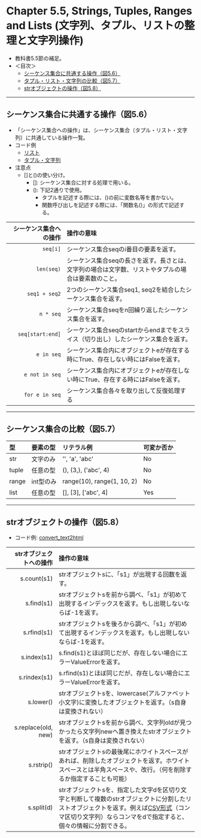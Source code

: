 # Chapter 5.5, Strings, Tuples, Ranges and Lists (文字列、タプル、リストの整理と文字列操作)

- 教科書5.5節の補足。
- ＜目次＞
  - <a href="#fig5.6">シーケンス集合に共通する操作（図5.6）</a>
  - <a href="#fig5.7">タプル・リスト・文字列の比較（図5.7）</a>
  - <a href="#fig5.8">strオブジェクトの操作（図5.8）</a>

<hr>

## <a name="fig5.6">シーケンス集合に共通する操作（図5.6）</a>

- 「シーケンス集合への操作」は、シーケンス集合（タプル・リスト・文字列）に共通している操作一覧。
- コード例
  - [リスト](https://docs.python.org/3.6/tutorial/introduction.html#lists)
  - [タプル・文字列](https://docs.python.org/3.6/tutorial/datastructures.html#tuples-and-sequences)
- 注意点
  - []と()の使い分け。
    - []: シーケンス集合に対する処理で用いる。
    - (): 下記2通りで使用。
      - タプルを記述する際には、()の前に変数名等を書かない。
      - 関数呼び出しを記述する際には、「関数名()」の形式で記述する。

|シーケンス集合への操作|操作の意味|
|-:|:-|
|``seq[i]``|シーケンス集合seqのi番目の要素を返す。|
|``len(seq)``|シーケンス集合seqの長さを返す。長さとは、文字列の場合は文字数、リストやタプルの場合は要素数のこと。|
|``seq1 + seq2``|2つのシーケンス集合seq1, seq2を結合したシーケンス集合を返す。|
|``n * seq``|シーケンス集合seqをn回繰り返したシーケンス集合を返す。|
|``seq[start:end]``|シーケンス集合seqのstartからendまでをスライス（切り出し）したシーケンス集合を返す。|
|``e in seq``|シーケンス集合内にオブジェクトeが存在する時にTrue、存在しない時にはFalseを返す。|
|``e not in seq``|シーケンス集合内にオブジェクトeが存在しない時にTrue、存在する時にはFalseを返す。|
|``for e in seq``|シーケンス集合各々を取り出して反復処理する|

<hr>

## <a name="fig5.7">シーケンス集合の比較（図5.7）</a>

|型|要素の型|リテラル例|可変か否か|
|:-|:-|:-|:-|
|str|文字のみ|'', 'a', 'abc'|No|
|tuple|任意の型|(), (3,), ('abc', 4)|No|
|range|int型のみ|range(10), range(1, 10, 2)|No|
|list|任意の型|[], [3], ['abc', 4]|Yes|

<hr>

## <a name="fig5.8">strオブジェクトの操作（図5.8）</a>

- コード例: [convert_text2html](https://github.com/naltoma/python_intro/blob/master/samples/convert_text2html.py)

|strオブジェクトへの操作|操作の意味|
|-:|:-|
|s.count(s1)|strオブジェクトsに、「s1」が出現する回数を返す。|
|s.find(s1)|strオブジェクトsを前から調べ、「s1」が初めて出現するインデックスを返す。もし出現しないならば-1を返す。|
|s.rfind(s1)|strオブジェクトsを後ろから調べ、「s1」が初めて出現するインデックスを返す。もし出現しないならば-1を返す。|
|s.index(s1)|s.find(s1)とほぼ同じだが、存在しない場合にエラーValueErrorを返す。|
|s.rindex(s1)|s.rfind(s1)とほぼ同じだが、存在しない場合にエラーValueErrorを返す。|
|s.lower()|strオブジェクトsを、lowercase(アルファベット小文字)に変換したオブジェクトを返す。（s自身は変換されない）|
|s.replace(old, new)|strオブジェクトsを前から調べ、文字列oldが見つかったら文字列newへ置き換えたstrオブジェクトを返す。（s自身は変換されない）|
|s.rstrip()|strオブジェクトsの最後尾にホワイトスペースがあれば、削除したオブジェクトを返す。ホワイトスペースとは半角スペースや、改行。（何を削除するか指定することも可能）|
|s.split(d)|strオブジェクトsを、指定した文字dを区切り文字と判断して複数のstrオブジェクトに分割したリストオブジェクトを返す。例えば[CSV形式](https://ja.wikipedia.org/wiki/Comma-Separated_Values)（コンマ区切り文字列）ならコンマをdで指定すると、個々の情報に分割できる。|
